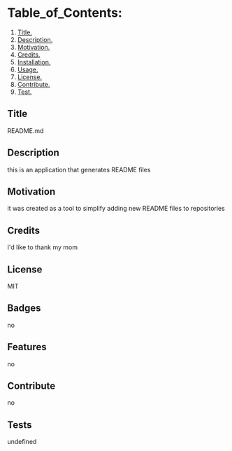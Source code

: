 

  # Table_of_Contents:
  1. [ Title. ](#title)
  2. [ Description. ](#Description)
  3. [ Motivation. ](#Motivation)
  4. [ Credits. ](#Credits)
  5. [ Installation. ](#Installation)
  6. [ Usage. ](#Usage)
  7. [ License. ](#License)
  8. [ Contribute. ](#Contribute)
  9. [ Test. ](#Test)

  <a name="title"></a>
  ## Title
  README.md

  <a name="title"></a>
  ## Description
  this is an application that generates README files

  <a name="title"></a> 
  ## Motivation
  it was created as a tool to simplify adding new README files to repositories

  <a name="title"></a>
  ## Credits
  I'd like to thank my mom

  <a name="title"></a>
  ## License
  MIT

  <a name="title"></a>
  ## Badges
  no

  <a name="title"></a>
  ## Features
  no

  <a name="title"></a>
  ## Contribute
  no
  
  <a name="title"></a>
  ## Tests
  undefined



  
